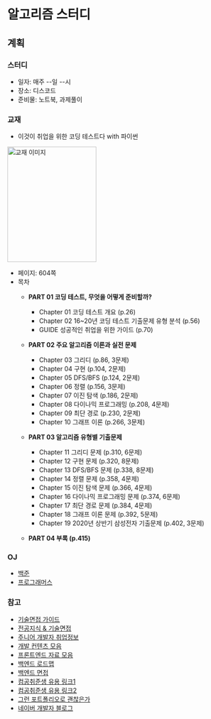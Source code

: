 # 알고리즘 스터디

## 계획
### 스터디
- 일자: 매주 --일 --시
- 장소: 디스코드
- 준비물: 노트북, 과제풀이

### 교재
- 이것이 취업을 위한 코딩 테스트다 with 파이썬  

<img src="https://user-images.githubusercontent.com/66542103/166221498-cce6cbe7-5dac-4752-bf50-b671711267af.png"
alt="교재 이미지" width="200" height="260"/>
- 페이지: 604쪽
- 목차
    - <b>PART 01 코딩 테스트, 무엇을 어떻게 준비할까?</b>
        - Chapter 01 코딩 테스트 개요 (p.26)
        - Chapter 02 16~20년 코딩 테스트 기출문제 유형 분석 (p.56)
        - GUIDE 성공적인 취업을 위한 가이드 (p.70)
    - <b>PART 02 주요 알고리즘 이론과 실전 문제</b>
        - Chapter 03 그리디 (p.86, 3문제)
        - Chapter 04 구현 (p.104, 2문제)
        - Chapter 05 DFS/BFS (p.124, 2문제)
        - Chapter 06 정렬 (p.156, 3문제)
        - Chapter 07 이진 탐색 (p.186, 2문제)
        - Chapter 08 다이나믹 프로그래밍 (p.208, 4문제)
        - Chapter 09 최단 경로 (p.230, 2문제)
        - Chapter 10 그래프 이론 (p.266, 3문제)
    - <b>PART 03 알고리즘 유형별 기출문제</b>
        - Chapter 11 그리디 문제 (p.310, 6문제)
        - Chapter 12 구현 문제 (p.320, 8문제)
        - Chapter 13 DFS/BFS 문제 (p.338, 8문제)
        - Chapter 14 정렬 문제 (p.358, 4문제)
        - Chapter 15 이진 탐색 문제 (p.366, 4문제)
        - Chapter 16 다이나믹 프로그래밍 문제 (p.374, 6문제)
        - Chapter 17 최단 경로 문제 (p.384, 4문제)
        - Chapter 18 그래프 이론 문제 (p.392, 5문제)
        - Chapter 19 2020년 상반기 삼성전자 기출문제 (p.402, 3문제)

    - <b>PART 04 부록 (p.415)</b>

### OJ
- [백준](https://www.acmicpc.net)
- [프로그래머스](https://www.programmers.co.kr)

### 참고
- [기술면접 가이드](https://github.com/JaeYeopHan/Interview_Question_for_Beginner)
- [전공지식 & 기술면접](https://github.com/gyoogle/tech-interview-for-developer)
- [주니어 개발자 취업정보](https://github.com/jojoldu/junior-recruit-scheduler)
- [개발 컨텐츠 모음](https://github.com/Integerous/goQuality-dev-contents)
- [프론트엔드 자료 모음](https://velog.io/@sylagape1231/%ED%94%84%EB%A1%A0%ED%8A%B8%EC%97%94%EB%93%9C-%EC%B7%A8%EC%A4%80%EC%83%9D%EC%9D%84-%EC%9C%84%ED%95%9C-%EA%B2%8C%EC%8B%9C%EA%B8%80%EC%9E%90%EB%A3%8C-%EB%AA%A8%EC%9D%8C)
- [백엔드 로드맵](https://velog.io/@geeneve/2021-%EB%B0%B1%EC%97%94%EB%93%9C-%EA%B0%9C%EB%B0%9C%EC%9E%90-%EB%A1%9C%EB%93%9C%EB%A7%B5)
- [백엔드 면접](https://velog.io/@minsgy/%EB%B0%B1%EC%97%94%EB%93%9C-%EA%B0%9C%EB%B0%9C%EC%9E%90-%EB%A9%B4%EC%A0%91%ED%95%99%EC%8A%B5%EB%82%B4%EC%9A%A9)
- [컴공취준생 유용 링크1](https://velog.io/@woo0_hooo/%EC%BB%B4%EA%B3%B5-%EC%B7%A8%EC%A4%80%EC%83%9D%EC%97%90%EA%B2%8C-%EC%9C%A0%EC%9A%A9%ED%95%9C-%EB%A7%81%ED%81%AC%EB%93%A4-%EC%A0%95%EB%A6%AC)
- [컴공취준생 유용 링크2](https://velog.io/@jeon3029/%EC%BB%B4%ED%93%A8%ED%84%B0-%EA%B3%B5%ED%95%99-CS-%EA%B3%B5%EB%B6%80%EB%A5%BC-%EC%9C%84%ED%95%9C-%EC%9C%A0%EC%9A%A9%ED%95%9C-%EB%A7%81%ED%81%AC%EB%8B%A8%EC%88%9C-%EB%A7%81%ED%81%AC-%EB%AA%A8%EC%9D%8C)
- [그런 포트폴리오로 괜찮은가](https://velog.io/@junghyeonsu/%EA%B7%B8%EB%9F%B0-%ED%8F%AC%ED%8A%B8%ED%8F%B4%EB%A6%AC%EC%98%A4%EB%A1%9C-%EA%B4%9C%EC%B0%AE%EC%9D%80%EA%B0%80)
- [네이버 개발자 블로그](https://d2.naver.com/helloworld)